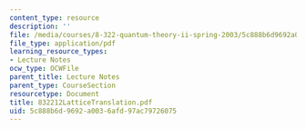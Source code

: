 ```yaml
---
content_type: resource
description: ''
file: /media/courses/8-322-quantum-theory-ii-spring-2003/5c888b6d9692a0036afd97ac79726075_832212LatticeTranslation.pdf
file_type: application/pdf
learning_resource_types:
- Lecture Notes
ocw_type: OCWFile
parent_title: Lecture Notes
parent_type: CourseSection
resourcetype: Document
title: 832212LatticeTranslation.pdf
uid: 5c888b6d-9692-a003-6afd-97ac79726075
---
```

